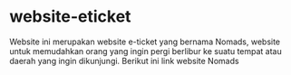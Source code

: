 # website-eticket

Website ini merupakan website e-ticket yang bernama Nomads, website untuk memudahkan orang yang ingin pergi berlibur ke suatu tempat atau daerah yang ingin dikunjungi.
Berikut ini link website Nomads 
